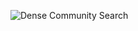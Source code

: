 ![Dense Community Search](https://github.com/LeavesEatingCow/DenseCommunitySearch/blob/main/GSURC%20-%20Daniel%20Maliro%20(Scaled)_page-0001.jpg)
